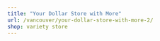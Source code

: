 ```yaml
---
title: "Your Dollar Store with More"
url: /vancouver/your-dollar-store-with-more-2/
shop: variety store
---
```

